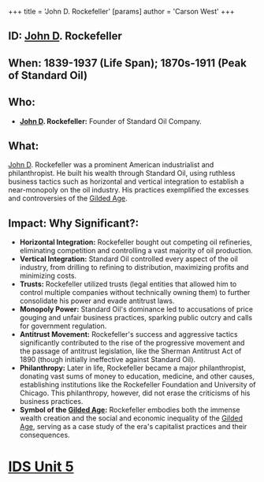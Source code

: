 +++
 title = 'John D. Rockefeller'
[params]
	author = 'Carson West'
+++
## ID: [John D](./../john-d/). Rockefeller

## When: 1839-1937 (Life Span);  1870s-1911 (Peak of Standard Oil)

## Who: 
* **[John D](./../john-d/). Rockefeller:** Founder of Standard Oil Company.

## What: 
[John D](./../john-d/). Rockefeller was a prominent American industrialist and philanthropist.  He built his wealth through Standard Oil, using ruthless business tactics such as horizontal and vertical integration to establish a near-monopoly on the oil industry. His practices exemplified the excesses and controversies of the [Gilded Age](./../gilded-age/).

## Impact: Why Significant?:
* **Horizontal Integration:**  Rockefeller bought out competing oil refineries, eliminating competition and controlling a vast majority of oil production.
* **Vertical Integration:**  Standard Oil controlled every aspect of the oil industry, from drilling to refining to distribution, maximizing profits and minimizing costs.
* **Trusts:** Rockefeller utilized trusts (legal entities that allowed him to control multiple companies without technically owning them) to further consolidate his power and evade antitrust laws.
* **Monopoly Power:**  Standard Oil's dominance led to accusations of price gouging and unfair business practices, sparking public outcry and calls for government regulation.
* **Antitrust Movement:** Rockefeller's success and aggressive tactics significantly contributed to the rise of the progressive movement and the passage of antitrust legislation, like the Sherman Antitrust Act of 1890 (though initially ineffective against Standard Oil).
* **Philanthropy:**  Later in life, Rockefeller became a major philanthropist, donating vast sums of money to education, medicine, and other causes, establishing institutions like the Rockefeller Foundation and University of Chicago.  This philanthropy, however, did not erase the criticisms of his business practices.
* **Symbol of the [Gilded Age](./../gilded-age/):** Rockefeller embodies both the immense wealth creation and the social and economic inequality of the [Gilded Age](./../gilded-age/), serving as a case study of the era's capitalist practices and their consequences.

# [IDS Unit 5](./../ids-unit-5/)